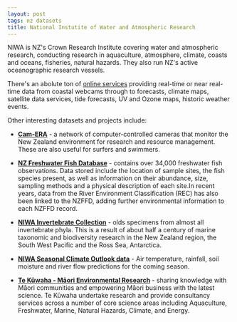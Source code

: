 ```yaml
---
layout: post
tags: nz datasets
title: National Instutite of Water and Atmospheric Research
---
```


NIWA is NZ's Crown Research Institute covering water and atmospheric research, conducting research in aquaculture, atmosphere, climate, coasts and oceans, fisheries, natural hazards. They also run NZ's active oceanographic research vessels.

There's an abolute ton of [online services](https://www.niwa.co.nz/our-services/online-services) providing real-time or near real-time data from coastal webcams through to forecasts, climate maps, satellite data services, tide forecasts, UV and Ozone maps, historic weather events.

Other interesting datasets and projects include:

- [**Cam-ERA**](https://www.niwa.co.nz/our-services/online-services/cam-era) - a network of computer-controlled cameras that monitor the New Zealand environment for research and resource management. These are also useful for surfers and swimmers.

- [**NZ Freshwater Fish Database**](https://nzffdms.niwa.co.nz/search) - contains over 34,000 freshwater fish observations. Data stored include the location of sample sites, the fish species present, as well as information on their abundance, size, sampling methods and a physical description of each site.In recent years, data from the River Environment Classification (REC) has also been linked to the NZFFD, adding further environmental information to each NZFFD record.

- [**NIWA Invertebrate Collection**](http://nitc.niwa.co.nz/) - olds specimens from almost all invertebrate phyla. This is a result of about half a century of marine taxonomic and biodiversity research in the New Zealand region, the South West Pacific and the Ross Sea, Antarctica.

- [**NIWA Seasonal Climate Outlook data**](https://www.niwa.co.nz/climate/sco) - Air temperature, rainfall, soil moisture and river flow predictions for the coming season.

- [**Te Kūwaha - Māori Environmental Research**](https://www.niwa.co.nz/te-k%C5%ABwaha) - sharing knowledge with Māori communities and empowering Māori business with the latest science. Te Kūwaha undertake research and provide consultancy services across a number of core science areas including Aquaculture, Freshwater, Marine, Natural Hazards, Climate, and Energy.